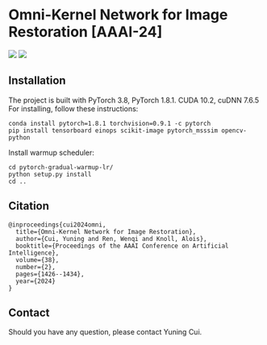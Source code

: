 # Omni-Kernel Network for Image Restoration [AAAI-24]


[![](https://img.shields.io/badge/OKNet-paper-blue.svg)](https://ojs.aaai.org/index.php/AAAI/article/view/27907)     [![](https://img.shields.io/badge/OKNet-Appendix-blue.svg)](https://drive.google.com/file/d/1IVXjApjDWJiLc434d70cOhBpNk9UsyFp/view?usp=sharing)





## Installation
The project is built with PyTorch 3.8, PyTorch 1.8.1. CUDA 10.2, cuDNN 7.6.5
For installing, follow these instructions:
~~~
conda install pytorch=1.8.1 torchvision=0.9.1 -c pytorch
pip install tensorboard einops scikit-image pytorch_msssim opencv-python
~~~
Install warmup scheduler:
~~~
cd pytorch-gradual-warmup-lr/
python setup.py install
cd ..
~~~

## Citation
~~~
@inproceedings{cui2024omni,
  title={Omni-Kernel Network for Image Restoration},
  author={Cui, Yuning and Ren, Wenqi and Knoll, Alois},
  booktitle={Proceedings of the AAAI Conference on Artificial Intelligence},
  volume={38},
  number={2},
  pages={1426--1434},
  year={2024}
}
~~~


## Contact
Should you have any question, please contact Yuning Cui.
